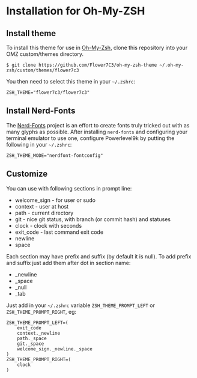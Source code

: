 # Installation for Oh-My-ZSH

## Install theme

To install this theme for use in [Oh-My-Zsh](https://github.com/robbyrussell/oh-my-zsh), clone this repository into your OMZ custom/themes directory.

    $ git clone https://github.com/Flower7C3/oh-my-zsh-theme ~/.oh-my-zsh/custom/themes/flower7c3

You then need to select this theme in your `~/.zshrc`:

    ZSH_THEME="flower7c3/flower7c3"
    
## Install Nerd-Fonts
   
The [Nerd-Fonts](https://github.com/ryanoasis/nerd-fonts) project is an effort to create fonts truly tricked out with as many glyphs as possible. After installing `nerd-fonts` and configuring your terminal emulator to use one, configure Powerlevel9k by putting the following in your `~/.zshrc`:
   
    ZSH_THEME_MODE="nerdfont-fontconfig"


## Customize

You can use with following sections in prompt line:
* welcome_sign - for user or sudo
* context - user at host
* path - current directory
* git - nice git status, with branch (or commit hash) and statuses
* clock - clock with seconds
* exit_code - last command exit code
* newline
* space

Each section may have prefix and suffix (by default it is null). To add prefix and suffix just add them after dot in section name:
* _newline
* _space
* _null
* _tab

Just add in your `~/.zshrc` variable `ZSH_THEME_PROMPT_LEFT` or `ZSH_THEME_PROMPT_RIGHT`, eg:

    ZSH_THEME_PROMPT_LEFT=(
        exit_code
        context._newline
        path._space
        git._space
        welcome_sign._newline._space
    )
  	ZSH_THEME_PROMPT_RIGHT=(
        clock
	)
